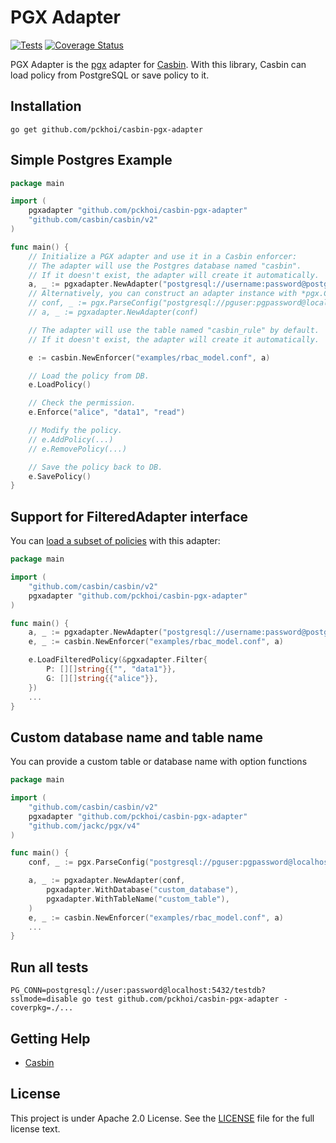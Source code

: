 # PGX Adapter

[![Tests](https://github.com/pckhoi/casbin-pgx-adapter/actions/workflows/ci.yml/badge.svg)](https://github.com/global-soft-ba/casbin-pgx-adapter/actions/workflows/ci.yml)
[![Coverage Status](https://coveralls.io/repos/github/pckhoi/casbin-pgx-adapter/badge.svg?branch=main)](https://coveralls.io/github/pckhoi/casbin-pgx-adapter?branch=main)

PGX Adapter is the [pgx](https://github.com/jackc/pgx) adapter for [Casbin](https://github.com/casbin/casbin). With this library, Casbin can load policy from PostgreSQL or save policy to it.

## Installation

    go get github.com/pckhoi/casbin-pgx-adapter

## Simple Postgres Example

```go
package main

import (
	pgxadapter "github.com/pckhoi/casbin-pgx-adapter"
	"github.com/casbin/casbin/v2"
)

func main() {
	// Initialize a PGX adapter and use it in a Casbin enforcer:
	// The adapter will use the Postgres database named "casbin".
	// If it doesn't exist, the adapter will create it automatically.
	a, _ := pgxadapter.NewAdapter("postgresql://username:password@postgres:5432/database?sslmode=disable") // Your driver and data source.
	// Alternatively, you can construct an adapter instance with *pgx.ConnConfig:
    // conf, _ := pgx.ParseConfig("postgresql://pguser:pgpassword@localhost:5432/pgdb?sslmode=disable")
	// a, _ := pgxadapter.NewAdapter(conf)

	// The adapter will use the table named "casbin_rule" by default.
	// If it doesn't exist, the adapter will create it automatically.

	e := casbin.NewEnforcer("examples/rbac_model.conf", a)

	// Load the policy from DB.
	e.LoadPolicy()

	// Check the permission.
	e.Enforce("alice", "data1", "read")

	// Modify the policy.
	// e.AddPolicy(...)
	// e.RemovePolicy(...)

	// Save the policy back to DB.
	e.SavePolicy()
}
```

## Support for FilteredAdapter interface

You can [load a subset of policies](https://casbin.org/docs/en/policy-subset-loading) with this adapter:

```go
package main

import (
	"github.com/casbin/casbin/v2"
	pgxadapter "github.com/pckhoi/casbin-pgx-adapter"
)

func main() {
	a, _ := pgxadapter.NewAdapter("postgresql://username:password@postgres:5432/database?sslmode=disable")
	e, _ := casbin.NewEnforcer("examples/rbac_model.conf", a)

	e.LoadFilteredPolicy(&pgxadapter.Filter{
		P: [][]string{{"", "data1"}},
		G: [][]string{{"alice"}},
	})
	...
}
```

## Custom database name and table name

You can provide a custom table or database name with option functions

```go
package main

import (
	"github.com/casbin/casbin/v2"
	pgxadapter "github.com/pckhoi/casbin-pgx-adapter"
	"github.com/jackc/pgx/v4"
)

func main() {
    conf, _ := pgx.ParseConfig("postgresql://pguser:pgpassword@localhost:5432/pgdb?sslmode=disable")

    a, _ := pgxadapter.NewAdapter(conf,
        pgxadapter.WithDatabase("custom_database"),
        pgxadapter.WithTableName("custom_table"),
    )
	e, _ := casbin.NewEnforcer("examples/rbac_model.conf", a)
    ...
}
```

## Run all tests

    PG_CONN=postgresql://user:password@localhost:5432/testdb?sslmode=disable go test github.com/pckhoi/casbin-pgx-adapter -coverpkg=./...

## Getting Help

- [Casbin](https://github.com/casbin/casbin)

## License

This project is under Apache 2.0 License. See the [LICENSE](LICENSE) file for the full license text.
